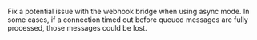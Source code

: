 Fix a potential issue with the webhook bridge when using async mode. In some cases, if a connection timed out before queued messages are fully processed, those messages could be lost.
